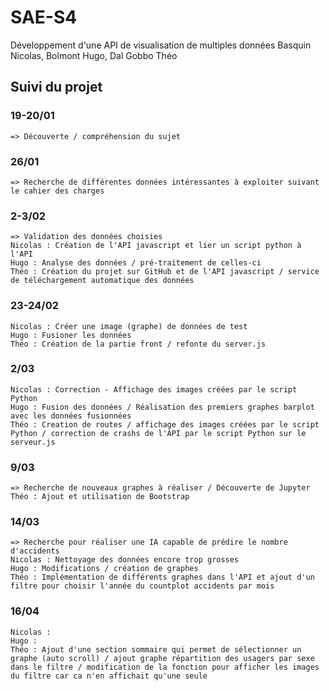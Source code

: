 # SAE-S4
Développement d'une API de visualisation de multiples données
Basquin Nicolas, Bolmont Hugo, Dal Gobbo Théo

## Suivi du projet

### 19-20/01
    => Découverte / compréhension du sujet

### 26/01
    => Recherche de différentes données intéressantes à exploiter suivant le cahier des charges

### 2-3/02
    => Validation des données choisies
    Nicolas : Création de l'API javascript et lier un script python à l'API
    Hugo : Analyse des données / pré-traitement de celles-ci
    Théo : Création du projet sur GitHub et de l'API javascript / service de téléchargement automatique des données

### 23-24/02
    Nicolas : Créer une image (graphe) de données de test
    Hugo : Fusioner les données 
    Théo : Création de la partie front / refonte du server.js

### 2/03
    Nicolas : Correction - Affichage des images créées par le script Python
    Hugo : Fusion des données / Réalisation des premiers graphes barplot avec les données fusionnées
    Théo : Creation de routes / affichage des images créées par le script Python / correction de crashs de l'API par le script Python sur le serveur.js

### 9/03
    => Recherche de nouveaux graphes à réaliser / Découverte de Jupyter
    Théo : Ajout et utilisation de Bootstrap

### 14/03
    => Recherche pour réaliser une IA capable de prédire le nombre d'accidents
    Nicolas : Nettoyage des données encore trop grosses
    Hugo : Modifications / création de graphes
    Théo : Implémentation de différents graphes dans l'API et ajout d'un filtre pour choisir l'année du countplot accidents par mois

### 16/04
    Nicolas : 
    Hugo : 
    Théo : Ajout d'une section sommaire qui permet de sélectionner un graphe (auto scroll) / ajout graphe répartition des usagers par sexe dans le filtre / modification de la fonction pour afficher les images du filtre car ca n'en affichait qu'une seule